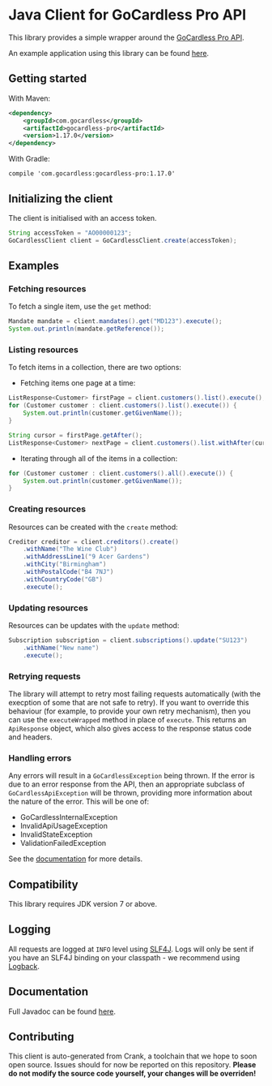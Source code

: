 # Java Client for GoCardless Pro API

This library provides a simple wrapper around the [GoCardless Pro API](http://developer.gocardless.com/pro).

An example application using this library can be found [here](https://github.com/gocardless/gocardless-pro-java-example).

## Getting started

With Maven:

```xml
<dependency>
    <groupId>com.gocardless</groupId>
    <artifactId>gocardless-pro</artifactId>
    <version>1.17.0</version>
</dependency>
```

With Gradle:

```
compile 'com.gocardless:gocardless-pro:1.17.0'
```

## Initializing the client

The client is initialised with an access token.

```java
String accessToken = "AO00000123";
GoCardlessClient client = GoCardlessClient.create(accessToken);
```

## Examples

### Fetching resources

To fetch a single item, use the `get` method:

```java
Mandate mandate = client.mandates().get("MD123").execute();
System.out.println(mandate.getReference());
```

### Listing resources

To fetch items in a collection, there are two options:

* Fetching items one page at a time:

```java
ListResponse<Customer> firstPage = client.customers().list().execute();
for (Customer customer : client.customers().list().execute()) {
    System.out.println(customer.getGivenName());
}

String cursor = firstPage.getAfter();
ListResponse<Customer> nextPage = client.customers().list.withAfter(cursor).execute();
```

* Iterating through all of the items in a collection:

```java
for (Customer customer : client.customers().all().execute()) {
    System.out.println(customer.getGivenName());
}
```

### Creating resources

Resources can be created with the `create` method:

```java
Creditor creditor = client.creditors().create()
    .withName("The Wine Club")
    .withAddressLine1("9 Acer Gardens")
    .withCity("Birmingham")
    .withPostalCode("B4 7NJ")
    .withCountryCode("GB")
    .execute();
```

### Updating resources

Resources can be updates with the `update` method:

```java
Subscription subscription = client.subscriptions().update("SU123")
    .withName("New name")
    .execute();
```

### Retrying requests

The library will attempt to retry most failing requests automatically (with the execption of some that are not safe to retry).  If you want to override this behaviour (for example, to provide your own retry mechanism), then you can use the `executeWrapped` method in place of `execute`.  This returns an `ApiResponse` object, which also gives access to the response status code and headers.

### Handling errors

Any errors will result in a `GoCardlessException` being thrown.  If the error is due to an error response from the API, then an appropriate subclass of `GoCardlessApiException` will be thrown, providing more information about the nature of the error.  This will be one of:

* GoCardlessInternalException
* InvalidApiUsageException
* InvalidStateException
* ValidationFailedException

See the [documentation](http://gocardless.github.io/gocardless-pro-java/com/gocardless/errors/package-summary.html) for more details.

## Compatibility

This library requires JDK version 7 or above.

## Logging

All requests are logged at `INFO` level using [SLF4J](http://www.slf4j.org/).  Logs will only be sent if you have an SLF4J binding on your classpath - we recommend using [Logback](http://logback.qos.ch/).

## Documentation

Full Javadoc can be found [here](http://gocardless.github.io/gocardless-pro-java/com/gocardless/package-summary.html).

## Contributing

This client is auto-generated from Crank, a toolchain that we hope to soon open source. Issues should for now be reported on this repository.  __Please do not modify the source code yourself, your changes will be overriden!__
